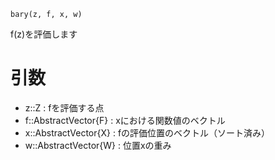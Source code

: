 ```
bary(z, f, x, w)
```

f(z)を評価します

# 引数

  * z::Z                 : fを評価する点
  * f::AbstractVector{F} : xにおける関数値のベクトル
  * x::AbstractVector{X} : fの評価位置のベクトル（ソート済み）
  * w::AbstractVector{W} : 位置xの重み
